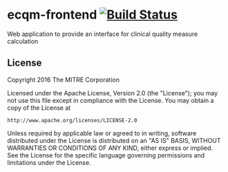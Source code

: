 # ecqm-frontend [![Build Status](https://api.travis-ci.org/mitre/ecqm-frontend.svg)](https://travis-ci.org/mitre/ecqm-frontend)

Web application to provide an interface for clinical quality measure calculation

## License

Copyright 2016 The MITRE Corporation

Licensed under the Apache License, Version 2.0 (the "License");
you may not use this file except in compliance with the License.
You may obtain a copy of the License at

    http://www.apache.org/licenses/LICENSE-2.0

Unless required by applicable law or agreed to in writing, software
distributed under the License is distributed on an "AS IS" BASIS,
WITHOUT WARRANTIES OR CONDITIONS OF ANY KIND, either express or implied.
See the License for the specific language governing permissions and
limitations under the License.